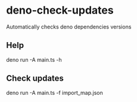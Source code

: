# deno-check-updates
Automatically checks deno dependencies versions

## Help
deno run -A main.ts -h

## Check updates
deno run -A main.ts -f import_map.json
